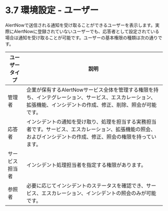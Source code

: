 # 3.7 環境設定 - ユーザー

AlertNowで送信される通知を受け取ることができるユーザーを表示します。実際にAlertNowに登録されていないユーザーでも、応答者として設定されている場合は通知を受け取ることが可能です。ユーザーの基本権限の種類は次の通りです。

| ユーザータイプ | 説明                                                                                    |
| ------- | ------------------------------------------------------------------------------------- |
| 管理者     | 企業が保有するAlertNowサービス全体を管理する権限を持ち、インテグレーション、サービス、エスカレーション、拡張機能、インシデントの作成、修正、削除、照会が可能です。 |
| 応答者     | インシデントの通知を受け取り、処理を担当する実務担当者です。サービス、エスカレーション、拡張機能の照会、およびインシデントの作成、修正、照会の権限を持っています。     |
| サービス担当者 | インシデント処理担当者を指定する権限があります。                                                              |
| 参照者     | 必要に応じてインシデントのステータスを確認でき、サービス、エスカレーション、インシデントの照会のみが可能です。                               |
